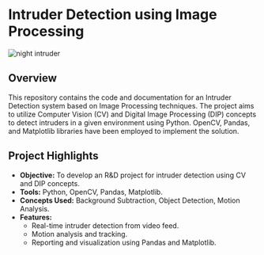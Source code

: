 # Intruder Detection using Image Processing



![night intruder](https://github.com/somia20/Intruder-Detection-System-Day-and-Night-Vision-/assets/108867754/73485d58-4b89-4e4d-ac50-4961ba88f157)


## Overview

This repository contains the code and documentation for an Intruder Detection system based on Image Processing techniques. The project aims to utilize Computer Vision (CV) and Digital Image Processing (DIP) concepts to detect intruders in a given environment using Python. OpenCV, Pandas, and Matplotlib libraries have been employed to implement the solution.

## Project Highlights

- **Objective:** To develop an R&D project for intruder detection using CV and DIP concepts.
- **Tools:** Python, OpenCV, Pandas, Matplotlib.
- **Concepts Used:** Background Subtraction, Object Detection, Motion Analysis.
- **Features:**
  - Real-time intruder detection from video feed.
  - Motion analysis and tracking.
  - Reporting and visualization using Pandas and Matplotlib.
  
